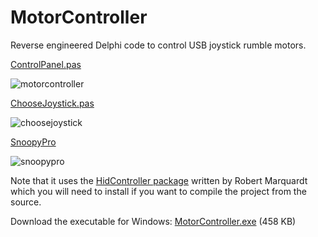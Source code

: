 # MotorController

Reverse engineered Delphi code to control USB joystick rumble motors.

[ControlPanel.pas](https://github.com/Tominator2/MotorController/blob/master/ControlPanel.pas)

![motorcontroller](https://cloud.githubusercontent.com/assets/4344677/8122994/96022766-10ec-11e5-949e-4958b89262ee.png)

[ChooseJoystick.pas](https://github.com/Tominator2/MotorController/blob/master/ChooseJoystick.pas)

![choosejoystick](https://cloud.githubusercontent.com/assets/4344677/8122995/97444d7a-10ec-11e5-9c4e-6c4acb44cd47.png)

[SnoopyPro](http://sourceforge.net/projects/usbsnoop/files/SnoopyPro/)

![snoopypro](https://cloud.githubusercontent.com/assets/4344677/8123091/c2edaea2-10ed-11e5-8ef4-c681b8753a72.png)

Note that it uses the [HidController package](http://www.soft-gems.net/index.php/controls/human-interface-device-controller-suite) written by Robert Marquardt which you will need to install if you want to compile the project from the source.

Download the executable for Windows: [MotorController.exe](https://github.com/Tominator2/MotorController/releases/download/v1.0/MotorController.exe) (458 KB)

